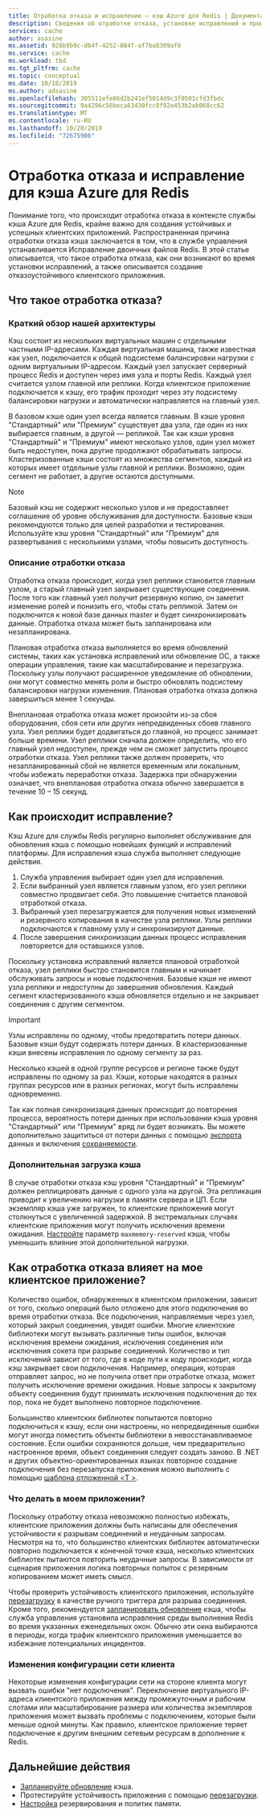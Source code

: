 ```yaml
---
title: Отработка отказа и исправление — кэш Azure для Redis | Документация Майкрософт
description: Сведения об отработке отказа, установке исправлений и процессе обновления кэша Azure для Redis.
services: cache
author: asasine
ms.assetid: 928b9b9c-d64f-4252-884f-af7ba8309af6
ms.service: cache
ms.workload: tbd
ms.tgt_pltfrm: cache
ms.topic: conceptual
ms.date: 10/18/2019
ms.author: adsasine
ms.openlocfilehash: 305511efe86d2b241ef5014d9c3f0501cfd3fbdc
ms.sourcegitcommit: 9a4296c56beca63430fcc8f92e453b2ab068cc62
ms.translationtype: MT
ms.contentlocale: ru-RU
ms.lasthandoff: 10/20/2019
ms.locfileid: "72675906"
---
```

# <a name="failover-and-patching-for-azure-cache-for-redis"></a>Отработка отказа и исправление для кэша Azure для Redis

Понимание того, что происходит отработка отказа в контексте службы кэша Azure для Redis, крайне важно для создания устойчивых и успешных клиентских приложений. Распространенная причина отработки отказа кэша заключается в том, что в службе управления устанавливается Исправление двоичных файлов Redis. В этой статье описывается, что такое отработка отказа, как они возникают во время установки исправлений, а также описывается создание отказоустойчивого клиентского приложения.

## <a name="what-is-a-failover"></a>Что такое отработка отказа?

### <a name="a-quick-summary-of-our-architecture"></a>Краткий обзор нашей архитектуры

Кэш состоит из нескольких виртуальных машин с отдельными частными IP-адресами. Каждая виртуальная машина, также известная как узел, подключается к общей подсистеме балансировки нагрузки с одним виртуальным IP-адресом. Каждый узел запускает серверный процесс Redis и доступен через имя узла и порты Redis. Каждый узел считается узлом главной или реплики. Когда клиентское приложение подключается к кэшу, его трафик проходит через эту подсистему балансировки нагрузки и автоматически направляется на главный узел.

В базовом кэше один узел всегда является главным. В кэше уровня "Стандартный" или "Премиум" существует два узла, где один из них выбирается главным, а другой — репликой. Так как кэши уровня "Стандартный" и "Премиум" имеют несколько узлов, один узел может быть недоступен, пока другие продолжают обрабатывать запросы. Кластеризованные кэши состоят из множества сегментов, каждый из которых имеет отдельные узлы главной и реплики. Возможно, один сегмент не работает, а другие остаются доступными.

> [!NOTE]
> Базовый кэш не содержит несколько узлов и не предоставляет соглашение об уровне обслуживания для доступности. Базовые кэши рекомендуются только для целей разработки и тестирования. Используйте кэш уровня "Стандартный" или "Премиум" для развертывания с несколькими узлами, чтобы повысить доступность.

### <a name="a-failover-explained"></a>Описание отработки отказа

Отработка отказа происходит, когда узел реплики становится главным узлом, а старый главный узел закрывает существующие соединения. После того как главный узел получит резервную копию, он заметит изменение ролей и понизить его, чтобы стать репликой. Затем он подключится к новой базе данных master и будет синхронизировать данные. Отработка отказа может быть запланирована или незапланирована.

Плановая отработка отказа выполняется во время обновлений системы, таких как установка исправлений или обновление ОС, а также операции управления, такие как масштабирование и перезагрузка. Поскольку узлы получают расширенное уведомление об обновлении, они могут совместно менять роли и быстро обновлять подсистему балансировки нагрузки изменения. Плановая отработка отказа должна завершиться менее 1 секунды.

Внеплановая отработка отказа может произойти из-за сбоя оборудования, сбоя сети или других непредвиденных сбоев главного узла. Узел реплики будет додвигаться до главной, но процесс занимает больше времени. Узел реплики сначала должен определить, что его главный узел недоступен, прежде чем он сможет запустить процесс отработки отказа. Узел реплики также должен проверить, что незапланированный сбой не является временным или локальным, чтобы избежать переработки отказа. Задержка при обнаружении означает, что внеплановая отработка отказа обычно завершается в течение 10 – 15 секунд.

## <a name="how-does-patching-occur"></a>Как происходит исправление?

Кэш Azure для службы Redis регулярно выполняет обслуживание для обновления кэша с помощью новейших функций и исправлений платформы. Для исправления кэша служба выполняет следующие действия.

1. Служба управления выбирает один узел для исправления.
1. Если выбранный узел является главным узлом, его узел реплики совместно продвигает себя. Это повышение считается плановой отработкой отказа.
1. Выбранный узел перезагружается для получения новых изменений и резервного копирования в качестве узла реплики. Узлы реплики подключаются к главному узлу и синхронизируют данные.
1. После завершения синхронизации данных процесс исправления повторяется для оставшихся узлов.

Поскольку установка исправлений является плановой отработкой отказа, узел реплики быстро становится главным и начинает обслуживать запросы и новые подключения. Базовые кэши не имеют узла реплики и недоступны до завершения обновления. Каждый сегмент кластеризованного кэша обновляется отдельно и не закрывает соединения с другим сегментом.

> [!IMPORTANT]
> Узлы исправлены по одному, чтобы предотвратить потери данных. Базовые кэши будут содержать потери данных. В кластеризованные кэши внесены исправления по одному сегменту за раз.

Несколько кэшей в одной группе ресурсов и регионе также будут исправлены по одному за раз.  Кэши, которые находятся в разных группах ресурсов или в разных регионах, могут быть исправлены одновременно.

Так как полная синхронизация данных происходит до повторения процесса, вероятность потери данных при использовании кэша уровня "Стандартный" или "Премиум" вряд ли будет возникать. Вы можете дополнительно защититься от потери данных с помощью [экспорта](cache-how-to-import-export-data.md#export) данных и включения [сохраняемости](cache-how-to-premium-persistence.md).

### <a name="additional-cache-load"></a>Дополнительная загрузка кэша

В случае отработки отказа кэш уровня "Стандартный" и "Премиум" должен реплицировать данные с одного узла на другой. Эта репликация приводит к увеличению нагрузки в памяти сервера и ЦП. Если экземпляр кэша уже загружен, то клиентские приложения могут столкнуться с увеличенной задержкой. В экстремальных случаях клиентские приложения могут получить исключения времени ожидания. [Настройте](cache-configure.md#memory-policies) параметр `maxmemory-reserved` кэша, чтобы уменьшить влияние этой дополнительной нагрузки.

## <a name="how-does-a-failover-impact-my-client-application"></a>Как отработка отказа влияет на мое клиентское приложение?

Количество ошибок, обнаруженных в клиентском приложении, зависит от того, сколько операций было отложено для этого подключения во время отработки отказа. Все подключения, направляемые через узел, который закрыл соединения, увидят ошибки. Многие клиентские библиотеки могут вызывать различные типы ошибок, включая исключения времени ожидания, исключения соединения или исключения сокета при разрыве соединений. Количество и тип исключений зависит от того, где в коде пути к коду происходит, когда кэш закрывает свои подключения. Например, операция, которая отправляет запрос, но не получила ответ при отработке отказа, может получить исключение времени ожидания. Новые запросы к закрытому объекту соединения будут принимать исключения подключения до тех пор, пока не будет выполнено повторное подключение.

Большинство клиентских библиотек попытаются повторно подключиться к кэшу, если они настроены, но непредвиденные ошибки могут иногда поместить объекты библиотеки в невосстанавливаемое состояние. Если ошибки сохраняются дольше, чем предварительно настроенное время, объект соединения следует создать заново. В .NET и других объектно-ориентированных языках повторное создание подключения без перезапуска приложения можно выполнить с помощью [шаблона отложенной \<T \>](https://gist.github.com/JonCole/925630df72be1351b21440625ff2671f#reconnecting-with-lazyt-pattern).

### <a name="what-should-i-do-in-my-application"></a>Что делать в моем приложении?

Поскольку отработку отказа невозможно полностью избежать, клиентские приложения должны быть написаны для обеспечения устойчивости к разрывам соединений и неудачным запросам. Несмотря на то, что большинство клиентских библиотек автоматически повторно подключается к конечной точке кэша, несколько клиентских библиотек пытаются повторить неудачные запросы. В зависимости от сценария приложения логика повторных попыток с резервным копированием может иметь смысл.

Чтобы проверить устойчивость клиентского приложения, используйте [перезагрузку](cache-administration.md#reboot) в качестве ручного триггера для разрыва соединения. Кроме того, рекомендуется [запланировать обновление](cache-administration.md#schedule-updates) кэша, чтобы служба управления установила исправления среды выполнения Redis во время указанных еженедельных окон. Обычно эти окна выбираются в периоды, когда трафик клиентского приложения уменьшается во избежание потенциальных инцидентов.

### <a name="client-network-configuration-changes"></a>Изменения конфигурации сети клиента

Некоторые изменения конфигурации сети на стороне клиента могут вызвать ошибки "нет подключения".  Переключение виртуального IP-адреса клиентского приложения между промежуточным и рабочим слотами или масштабирование размера или количества экземпляров приложения может вызвать проблемы с подключением, которые были меньше одной минуты. Как правило, клиентское приложение теряет подключение к другим внешним сетевым ресурсам в дополнение к Redis.

## <a name="next-steps"></a>Дальнейшие действия

- [Запланируйте обновление](cache-administration.md#schedule-updates) кэша.
- Протестируйте устойчивость приложения с помощью [перезагрузки](cache-administration.md#reboot).
- [Настройка](cache-configure.md#memory-policies) резервирования и политик памяти.
